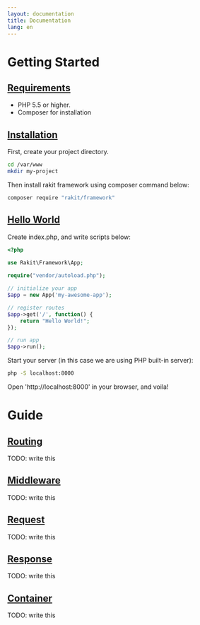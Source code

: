 ```yaml
---
layout: documentation
title: Documentation
lang: en
---
```


<a id="getting-started"></a>
# Getting Started

<a id="requirements"></a>
## [Requirements](#requirements)

* PHP 5.5 or higher.
* Composer for installation

<a id="installation"></a>
## [Installation](#installation)

First, create your project directory.

```bash
cd /var/www
mkdir my-project
```

Then install rakit framework using composer command below:      

```bash
composer require "rakit/framework"
```

<a id="hello-world"></a>
## [Hello World](#hello-world)

Create index.php, and write scripts below:

```php
<?php
        
use Rakit\Framework\App;

require("vendor/autoload.php");

// initialize your app
$app = new App('my-awesome-app');

// register routes
$app->get('/', function() {
    return "Hello World!";
});

// run app
$app->run();
```
 
Start your server (in this case we are using PHP built-in server):

```bash
php -S localhost:8000
```

Open 'http://localhost:8000' in your browser, and voila!

<a id="guide"></a>
# Guide

<a id="routing"></a>
## [Routing](#routing)

TODO: write this
<a if="middleware"></a>
## [Middleware](#middleware)

TODO: write this

<a if="request"></a>
## [Request](#request)

TODO: write this

<a if="response"></a>
## [Response](#response)

TODO: write this

<a if="container"></a>
## [Container](#container)

TODO: write this
          